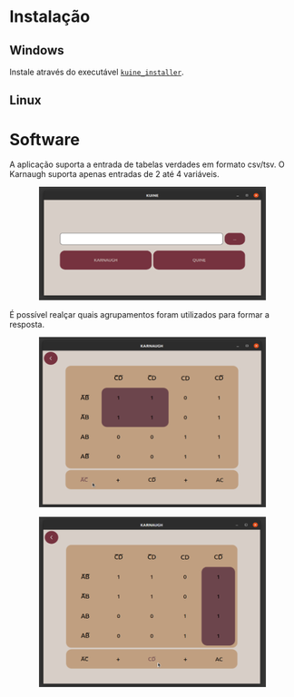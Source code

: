 # Instalação

## Windows

Instale através do executável [`kuine_installer`](https://github.com/luanaccampos/kuine/blob/main/windows/kuine_installer.exe).

## Linux

# Software

A aplicação suporta a entrada de tabelas verdades em formato csv/tsv. O Karnaugh suporta apenas entradas de 2 até 4 variáveis.

<p align="center">
  <img width=400 height=200 src="https://github.com/luanaccampos/kuine/blob/main/imgs/exemplo4.png">
</p>

É possível realçar quais agrupamentos foram utilizados para formar a resposta.

<p align="center">
  <img width=400 height=300 src="https://github.com/luanaccampos/kuine/blob/main/imgs/exemplo5.png">
</p>

<p align="center">
  <img width=400 height=300 src="https://github.com/luanaccampos/kuine/blob/main/imgs/exemplo6.png">
</p>
